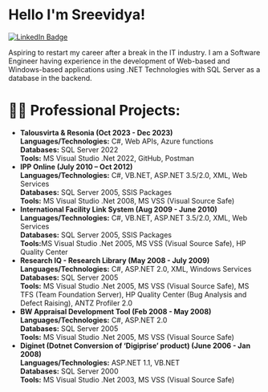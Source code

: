 # Hello I'm Sreevidya!
 <a href="https://www.linkedin.com/in/sreevidya-chiluveru-10b8162ab/">
    <img src="https://img.shields.io/badge/LinkedIn-blue?style=for-the-badge&logo=linkedin&logoColor=white" alt="LinkedIn Badge"/>
  </a>

Aspiring to restart my career after a break in the IT industry. I am a Software Engineer having experience in the development of Web-based and Windows-based applications
using .NET Technologies with SQL Server as a database in the backend. 

<h1>👨‍💻 Professional Projects:</h1>

- <b>Talousvirta & Resonia (Oct 2023 - Dec 2023)</b><br/>
      <b>Languages/Technologies:</b> C#, Web APIs, Azure functions<br/>
      <b> Databases:</b> SQL Server 2022<br/>
      <b>Tools:</b> MS Visual Studio .Net 2022, GitHub, Postman
- <b>IPP Online (July 2010 – Oct 2012) </b><br/>
      <b>Languages/Technologies:</b>  C#, VB.NET, ASP.NET 3.5/2.0, XML, Web Services<br/>
      <b> Databases:</b> SQL Server 2005, SSIS Packages<br/>
      <b>Tools:</b> MS Visual Studio .Net 2008, MS VSS (Visual Source Safe)
- <b>International Facility Link System (Aug 2009 - June 2010) </b><br/>
      <b>Languages/Technologies:</b>  C#, VB.NET, ASP.NET 3.5/2.0, XML, Web Services<br/>
      <b> Databases:</b> SQL Server 2005, SSIS Packages<br/>
      <b>Tools:</b>MS Visual Studio .Net 2005, MS VSS (Visual Source Safe), HP Quality Center
- <b>Research IQ - Research Library (May 2008 - July 2009)</b><br/>
<b>Languages/Technologies:</b>  C#, ASP.NET 2.0, XML, Windows Services<br/>
      <b> Databases:</b> SQL Server 2005<br/>
      <b>Tools:</b> MS Visual Studio .Net 2005, MS VSS (Visual Source Safe), MS TFS (Team 
 Foundation Server), HP Quality Center (Bug Analysis and Defect Raising),
ANTZ Profiler 2.0
- <b>BW Appraisal Development Tool (Feb 2008 - May 2008)</b><br/>
<b>Languages/Technologies:</b>  C#, ASP.NET 2.0<br/>
      <b> Databases:</b> SQL Server 2005<br/>
      <b>Tools:</b> MS Visual Studio .Net 2005, MS VSS (Visual Source Safe)
- <b>Diginet (Dotnet Conversion of ‘Digiprise’ product) (June 2006 - Jan 2008)</b><br/>
<b>Languages/Technologies:</b>  ASP.NET 1.1, VB.NET<br/>
      <b> Databases:</b> SQL Server 2000<br/>
      <b>Tools:</b> MS Visual Studio .Net 2003, MS VSS (Visual Source Safe)


<!--
**SreevidyaChGitHub/SreevidyaChGitHub** is a ✨ _special_ ✨ repository because its `README.md` (this file) appears on your GitHub profile.

Here are some ideas to get you started:

- 🔭 I’m currently working on ...
- 🌱 I’m currently learning ...
- 👯 I’m looking to collaborate on ...
- 🤔 I’m looking for help with ...
- 💬 Ask me about ...
- 📫 How to reach me: ...
- 😄 Pronouns: ...
- ⚡ Fun fact: ...
-->
